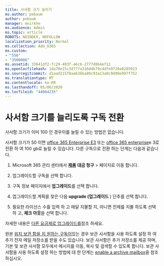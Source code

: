 ```yaml
---
title: 사서함 크기 늘리기
ms.author: pebaum
author: pebaum
manager: mnirkhe
ms.audience: Admin
ms.topic: article
ROBOTS: NOINDEX, NOFOLLOW
localization_priority: Normal
ms.collection: Adm_O365
ms.custom:
- "556"
- "3500006"
ms.assetid: 33641df2-fc29-493f-a6c6-2777d8b4ef11
ms.openlocfilehash: 1da70e15c3d777a316ddb79c4dfe9739a8285923
ms.sourcegitcommit: d1aad215f8aa636ba89c93a13a0c9d90e997f752
ms.translationtype: MT
ms.contentlocale: ko-KR
ms.lasthandoff: 05/06/2020
ms.locfileid: "44064235"
---
```

# <a name="switch-subscriptions-to-increase-mailbox-size"></a>사서함 크기를 늘리도록 구독 전환

사서함 크기가 이미 100 인 경우이를 늘릴 수 있는 방법은 없습니다.
  
사서함 크기가 50 이면 [office 365 Enterprise E3](https://products.office.com/business/office-365-enterprise-e3-business-software) 또는 [office 365 enterprise](https://products.office.com/business/office-365-enterprise-e5-business-software)e 3로 전환 하 여 100 gb로 늘릴 수 있습니다. 다른 구독으로 전환 하는 단계는 다음과 같습니다.
  
1. Microsoft 365 관리 센터에서 **[제품](https://go.microsoft.com/fwlink/p/?linkid=842054)** **대금 청구** \> 페이지로 이동 합니다.

2. 업그레이드할 구독을 선택 합니다.

3. 구독 정보 페이지에서 **업그레이드**를 선택 합니다.

4. 업그레이드할 계획을 찾은 다음 **upgrade (업그레이드** ) 단추를 선택 합니다.

5. 필요한 라이선스 수를 입력 하 고 매달 지불할 지, 아니면 전체를 지불 하도록 선택 하 고, **체크 아웃**을 선택 합니다.

자세한 내용은 [다른 요금제로 업그레이드를](https://docs.microsoft.com/office365/admin/subscriptions-and-billing/upgrade-to-different-plan)참조 하세요.

원본 [위치 보관 함을 지 원하는 구독이](https://docs.microsoft.com/office365/servicedescriptions/exchange-online-archiving-service-description/exchange-online-archiving-service-description)있는 경우 보관 사서함을 사용 하도록 설정 하 여 추가 전자 메일 저장소를 받을 수도 있습니다. 보관 사서함은 추가 저장소를 제공 하며, 기본 및 보관 사서함 모두에서 메시지를 이동, 복사 및 검색할 수 있도록 합니다. 보관 사서함을 사용 하도록 설정 하는 방법에 대 한 단계는 [enable a archive mailbox](https://docs.microsoft.com/office365/securitycompliance/enable-archive-mailboxes)을 참조 하십시오.